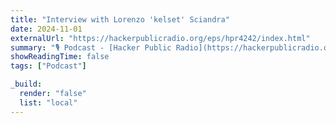 ```yaml
---
title: "Interview with Lorenzo 'kelset' Sciandra"
date: 2024-11-01
externalUrl: "https://hackerpublicradio.org/eps/hpr4242/index.html"
summary: "🎙 Podcast - [Hacker Public Radio](https://hackerpublicradio.org) - Ken tracks down a Lorenzo to talk about his presentations at OggCamp2024."
showReadingTime: false
tags: ["Podcast"]

_build:
  render: "false"
  list: "local"
---
```

